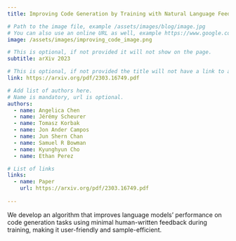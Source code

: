 ```yaml
---
title: Improving Code Generation by Training with Natural Language Feedback

# Path to the image file, example /assets/images/blog/image.jpg
# You can also use an online URL as well, example https://www.google.com/image.jpg
image: /assets/images/improving_code_image.png

# This is optional, if not provided it will not show on the page.
subtitle: arXiv 2023

# This is optional, if not provided the title will not have a link to anywhere
link: https://arxiv.org/pdf/2303.16749.pdf

# Add list of authors here.
# Name is mandatory, url is optional.
authors:
  - name: Angelica Chen
  - name: Jérémy Scheurer
  - name: Tomasz Korbak
  - name: Jon Ander Campos
  - name: Jun Shern Chan
  - name: Samuel R Bowman
  - name: Kyunghyun Cho
  - name: Ethan Perez

# List of links
links:
  - name: Paper
    url: https://arxiv.org/pdf/2303.16749.pdf
 
---
```


<!--Abstract-->

We develop an algorithm that improves language models’ performance on code generation tasks using minimal human-written feedback during training, making it user-friendly and sample-efficient.
